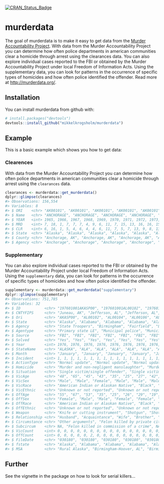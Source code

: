 
<!-- README.md is generated from README.Rmd. Please edit that file -->
[![CRAN\_Status\_Badge](http://www.r-pkg.org/badges/version/murderdata)](http://cran.r-project.org/package=murderdata)

murderdata
==========

The goal of murderdata is to make it easy to get data from the [Murder Accountability Project](http://murderdata.org/). With data from the Murder Accountability Project you can determine how often police departments in american communities clear a homicide through arrest using the clearances data. You can also explore individual cases reported to the FBI or obtained by the Murder Accountability Project under local Freedom of Information Acts. Using the supplementary data, you can look for patterns in the occurrence of specific types of homicides and how often police identified the offender. Read more at <http://murderdata.org/>.

Installation
------------

You can install murderdata from github with:

``` r
# install.packages("devtools")
devtools::install_github("mikkelkrogsholm/murderdata")
```

Example
-------

This is a basic example which shows you how to get data:

### Clearences

With data from the Murder Accountability Project you can determine how often police departments in american communities clear a homicide through arrest using the `clearances` data.

``` r
clearances <- murderdata::get_murderdata()
dplyr::glimpse(clearances)
#> Observations: 156,554
#> Variables: 8
#> $ ORI    <chr> "AK00101", "AK00101", "AK00101", "AK00101", "AK00101", ...
#> $ Name   <chr> "ANCHORAGE", "ANCHORAGE", "ANCHORAGE", "ANCHORAGE", "AN...
#> $ YEAR   <int> 1965, 1966, 1967, 1968, 1969, 1970, 1971, 1972, 1973, 1...
#> $ MRD    <int> 7, 18, 1, 7, 7, 7, 4, 9, 6, 11, 7, 15, 13, 16, 16, 15, ...
#> $ CLR    <int> 6, 16, 1, 5, 4, 6, 4, 4, 6, 11, 7, 5, 7, 13, 9, 8, 13, ...
#> $ State  <chr> "Alaska", "Alaska", "Alaska", "Alaska", "Alaska", "Alas...
#> $ County <chr> "Anchorage, AK", "Anchorage, AK", "Anchorage, AK", "Anc...
#> $ Agency <chr> "Anchorage", "Anchorage", "Anchorage", "Anchorage", "An...
```

### Supplementary

You can also explore individual cases reported to the FBI or obtained by the Murder Accountability Project under local Freedom of Information Acts. Using the `supplementary` data, you can look for patterns in the occurrence of specific types of homicides and how often police identified the offender.

``` r
supplementary <- murderdata::get_murderdata("supplementary")
dplyr::glimpse(supplementary)
#> Observations: 751,785
#> Variables: 32
#> $ ID           <chr> "197601001AKASP00", "197601001AL00102", "19760100...
#> $ CNTYFIPS     <chr> "Juneau, AK", "Jefferson, AL", "Jefferson, AL", "...
#> $ Ori          <chr> "AKASP00", "AL00102", "AL00104", "AL00106", "AL00...
#> $ State        <chr> "Alaska", "Alabama", "Alabama", "Alabama", "Alaba...
#> $ Agency       <chr> "State Troopers", "Birmingham", "Fairfield", "Lee...
#> $ Agentype     <chr> "Primary state LE", "Municipal police", "Municipa...
#> $ Source       <chr> "FBI", "FBI", "FBI", "FBI", "FBI", "FBI", "FBI", ...
#> $ Solved       <chr> "Yes", "Yes", "Yes", "Yes", "Yes", "Yes", "Yes", ...
#> $ Year         <int> 1976, 1976, 1976, 1976, 1976, 1976, 1976, 1976, 1...
#> $ StateName    <chr> "ALASKA", "ALA", "ALA", "ALA", "ALA", "ALA", "ALA...
#> $ Month        <chr> "January", "January", "January", "January", "Janu...
#> $ Incident     <int> 1, 1, 1, 1, 1, 1, 1, 1, 1, 1, 1, 1, 1, 1, 1, 1, 1...
#> $ ActionType   <chr> "Normal update", "Normal update", "Normal update"...
#> $ Homicide     <chr> "Murder and non-negligent manslaughter", "Murder ...
#> $ Situation    <chr> "Single victim/single offender", "Single victim/s...
#> $ VicAge       <chr> "48", "65", "45", "43", "35", "25", "27", "42", "...
#> $ VicSex       <chr> "Male", "Male", "Female", "Male", "Male", "Male",...
#> $ VicRace      <chr> "American Indian or Alaskan Native", "Black", "Bl...
#> $ VicEthnic    <chr> "Unknown or not reported", "Unknown or not report...
#> $ OffAge       <chr> "55", "67", "53", "35", "25", "26", "29", "19", "...
#> $ OffSex       <chr> "Female", "Male", "Male", "Female", "Female", "Ma...
#> $ OffRace      <chr> "American Indian or Alaskan Native", "Black", "Bl...
#> $ OffEthnic    <chr> "Unknown or not reported", "Unknown or not report...
#> $ Weapon       <chr> "Knife or cutting instrument", "Shotgun", "Shotgu...
#> $ Relationship <chr> "Husband", "Acquaintance", "Wife", "Brother", "Ac...
#> $ Circumstance <chr> "Other arguments", "Felon killed by private citiz...
#> $ Subcircum    <chr> NA, "Felon killed in commission of a crime", NA, ...
#> $ VicCount     <int> 0, 0, 0, 0, 0, 0, 0, 0, 0, 0, 0, 0, 0, 0, 0, 0, 0...
#> $ OffCount     <int> 0, 0, 0, 0, 0, 2, 0, 0, 0, 0, 0, 0, 0, 0, 0, 0, 0...
#> $ FileDate     <chr> "030180", "030180", "030180", "030180", "030180",...
#> $ fstate       <chr> "Alaska", "Alabama", "Alabama", "Alabama", "Alaba...
#> $ MSA          <chr> "Rural Alaska", "Birmingham-Hoover, AL", "Birming...
```

Further
-------

See the vignette in the package on how to look for serial killers...
